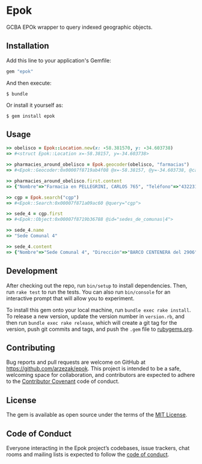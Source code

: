 # Epok

GCBA EPOk wrapper to query indexed geographic objects.

## Installation

Add this line to your application's Gemfile:

```ruby
gem "epok"
```

And then execute:

    $ bundle

Or install it yourself as:

    $ gem install epok

## Usage

```ruby
>> obelisco = Epok::Location.new(x: -58.381570, y: -34.603738)
=> #<struct Epok::Location x=-58.38157, y=-34.603738>

>> pharmacies_around_obelisco = Epok.geocoder(obelisco, "farmacias")
=> #<Epok::Geocoder:0x00007f8719ab4f08 @x=-58.38157, @y=-34.603738, @categories="farmacias">

>> pharmacies_around_obelisco.first.content
=> {"Nombre"=>"Farmacia en PELLEGRINI, CARLOS 765", "Teléfono"=>"43223198 43220298"}

>> cgp = Epok.search("cgp")
=> #<Epok::Search:0x00007f871a09ac60 @query="cgp">

>> sede_4 = cgp.first
=> #<Epok::Object:0x00007f8719b36788 @id="sedes_de_comunas|4">

>> sede_4.name
=> "Sede Comunal 4"

>> sede_4.content
=> {"Nombre"=>"Sede Comunal 4", "Dirección"=>"BARCO CENTENERA del 2906", "Teléfonos"=>"4918-2243/1815/8920-4949 9024 Int. 105", "Trámites y Servicios"=>"<a href=\"http://www.buenosaires.gob.ar/comuna-4/sede-comunal-4\" target=\"_blank\">link</a>"}
```

## Development

After checking out the repo, run `bin/setup` to install dependencies. Then, run `rake test` to run the tests. You can also run `bin/console` for an interactive prompt that will allow you to experiment.

To install this gem onto your local machine, run `bundle exec rake install`. To release a new version, update the version number in `version.rb`, and then run `bundle exec rake release`, which will create a git tag for the version, push git commits and tags, and push the `.gem` file to [rubygems.org](https://rubygems.org).

## Contributing

Bug reports and pull requests are welcome on GitHub at https://github.com/arzezak/epok. This project is intended to be a safe, welcoming space for collaboration, and contributors are expected to adhere to the [Contributor Covenant](http://contributor-covenant.org) code of conduct.

## License

The gem is available as open source under the terms of the [MIT License](https://opensource.org/licenses/MIT).

## Code of Conduct

Everyone interacting in the Epok project’s codebases, issue trackers, chat rooms and mailing lists is expected to follow the [code of conduct](https://github.com/arzezak/epok/blob/master/CODE_OF_CONDUCT.md).
